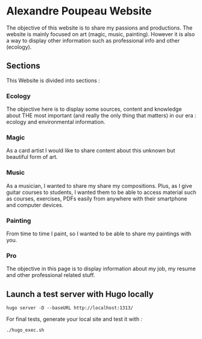# Alexandre Poupeau Website

The objective of this website is to share my passions and productions.
The website is mainly focused on art (magic, music, painting).
However it is also a way to display other information such as professional info and other (ecology).

## Sections

This Website is divided into sections :

### Ecology

The objective here is to display some sources, content and knowledge about THE most important (and really the only thing that matters) in our era : ecology and environmental information.

### Magic

As a card artist I would like to share content about this unknown but beautiful form of art.

### Music

As a musician, I wanted to share my share my compositions. Plus, as I give guitar courses to students, I wanted them to be able to access material such as courses, exercises, PDFs easily from anywhere with their smartphone and computer devices.

### Painting

From time to time I paint, so I wanted to be able to share my paintings with you.

### Pro

The objective in this page is to display information about my job, my resume and other professional related stuff.

## Launch a test server with Hugo locally

```
hugo server -D --baseURL http://localhost:1313/
```  

For final tests, generate your local site and test it with :
```
./hugo_exec.sh
```